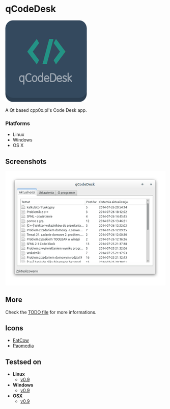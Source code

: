 # qCodeDesk
<img src="/res/qCodeDesk.png?raw=true" width="256" height="256" alt="qCodeDesk logo"/>

A Qt based cpp0x.pl's Code Desk app.
### Platforms
* Linux
* Windows
* OS X

## Screenshots
![Main Window](/screenshots/MainWindow.png?raw=true)
## More
Check the [TODO file](TODO.md) for more informations.
## Icons
* [FatCow](http://fatcow.com)
* [Paomedia](http://www.paomedia.com)

## Testsed on
* __Linux__
  * [v0.9](https://github.com/MrPoxipol/qcodedesk/wiki/Tests-Linux-v0.9)
* __Windows__
  * [v0.9](https://github.com/MrPoxipol/qcodedesk/wiki/Tests-Windows-v0.9)
* __OSX__
  * [v0.9](https://github.com/MrPoxipol/qcodedesk/wiki/Tests-OSX-v0.9)

